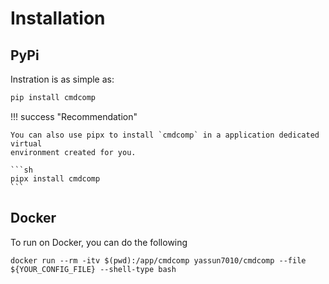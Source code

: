 # Installation

## PyPi

Instration is as simple as:

```sh
pip install cmdcomp
```

!!! success "Recommendation"

    You can also use pipx to install `cmdcomp` in a application dedicated virtual
    environment created for you.

    ```sh
    pipx install cmdcomp
    ```

## Docker

To run on Docker, you can do the following

```shell
docker run --rm -itv $(pwd):/app/cmdcomp yassun7010/cmdcomp --file ${YOUR_CONFIG_FILE} --shell-type bash
```
